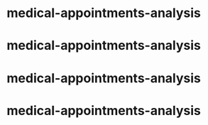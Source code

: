 # medical-appointments-analysis
# medical-appointments-analysis
# medical-appointments-analysis
# medical-appointments-analysis
